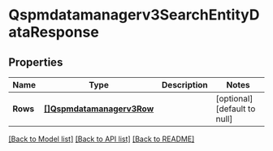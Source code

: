 # Qspmdatamanagerv3SearchEntityDataResponse

## Properties
Name | Type | Description | Notes
------------ | ------------- | ------------- | -------------
**Rows** | [**[]Qspmdatamanagerv3Row**](qspmdatamanagerv3Row.md) |  | [optional] [default to null]

[[Back to Model list]](../README.md#documentation-for-models) [[Back to API list]](../README.md#documentation-for-api-endpoints) [[Back to README]](../README.md)

